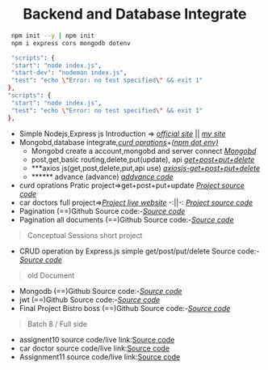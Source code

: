 <!-- PROJECT LOGO -->
 <p align="center">
    <h1 align="center">Backend and Database Integrate</h1>
</p>

   ```sh
    npm init --y | npm init
    npm i express cors mongodb dotenv
   ```
   ```sh
    "scripts": {
    "start": "node index.js",
    "start-dev": "nodemon index.js",
    "test": "echo \"Error: no test specified\" && exit 1"
  },
  "scripts": {
    "start": "node index.js",
    "test": "echo \"Error: no test specified\" && exit 1"
  },
   ```
- Simple Nodejs,Express js Introduction => *[official site](https://expressjs.com/)* || *[my site](https://neon-faun-e87171.netlify.app/)*
- Mongobd,database integrate,*[curd oprations](https://www.mongodb.com/docs/drivers/node/current/usage-examples/)*+*[(npm dot env)](https://www.npmjs.com/package/dotenv)*
  - Mongobd create a account,mongobd and server connect *[Mongobd](https://www.mongodb.com/)*
  - post,get,basic routing,delete,put(update), api *[get+post+put+delete](https://github.com/julfiker755/Backend-p-g-p-d)*
  - ***axios js(get,post,delete,put,api use)  *[axiosjs-get+post+put+delete](https://github.com/julfiker755/axiosjs-Backend-g-p-p-u-d)*
  - ****** advance (advance)  *[addvance code](https://github.com/julfiker755/g-p-p-d-addvance)*
 -  curd oprations Pratic project=>get+post+put+update *[Project source code](https://github.com/julfiker755/Pratic-GPUDU)*
  - car doctors full project=>*[Project live website](https://646f8b61411d0b11cc38e768--astounding-shortbread-535149.netlify.app/)* -:||-: *[Project source code](https://github.com/julfiker755/car-doctor-full-jwt-axios)*
- Pagination (==)Github Source code:-*[Source code](https://github.com/julfiker755/Pagination/tree/main)*
- Pagination all documents (==)Github Source code:-*[Source code](https://github.com/julfiker755/all-Pagination)*





> Conceptual Sessions short project
 - CRUD operation by Express.js simple get/post/put/delete Source code:-*[Source code](https://github.com/julfiker755/Conceptual-Sessions-g-p-p-d-u)*

> old Document 
- Mongodb (==)Github Source code:-*[Source code](https://github.com/julfiker755/mongodb)*
- jwt (==)Github Source code:-*[Source code](https://github.com/julfiker755/jwt-json-web-token-)*
- Final Project Bistro boss (==)Github Source code:-*[Source code](https://github.com/julfiker755/Final-Project)*

> Batch 8 / Full side
 - assignent10 source code/live link:[Source code](https://github.com/julfiker755/Assignment10)
 - car doctor source code/live link:[Source code](https://github.com/julfiker755/car-doctor)
 - Assignment11 source code/live link:[Source code](https://github.com/julfiker755/Assignment11-job-stock)



